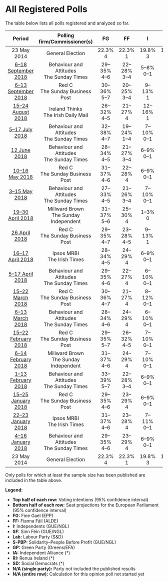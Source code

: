 # All Registered Polls

The table below lists all polls registered and analyzed so far.

| Period     | Polling firm/Commissioner(s) | FG | FF | I | SF | Lab | S-PBP | GP | IA | RI | SD |
|:----------:|:----------------------------:|:--:|:--:|:--:|:--:|:--:|:--:|:--:|:--:|:--:|:--:|
| 23 May 2014 | General Election | 22.3% <br> 4 | 22.3% <br> 1 | 19.8% <br> 3 | 19.5% <br> 3 | 5.3% <br> 0 | 1.5% <br> 0 | 4.9% <br> 0 | 0.0% <br> 0 | 0.0% <br> 0 | 0.0% <br> 0 |
| [6–18 September 2018](2018-09-18-BehaviourandAttitudes.html) | Behaviour and Attitudes <br> The Sunday Times | 29–35% <br> 4–6 | 22–28% <br> 3–4 | 5–8% <br> 0–1 | 17–23% <br> 3–4 | 4–7% <br> 0 | 2–4% <br> 0–1 | 2–4% <br> 0 | 3–5% <br> 0 | 0–1% <br> 0 | 0–1% <br> 0 |
| [6–13 September 2018](2018-09-13-RedC.html) | Red C <br> The Sunday Business Post | 30–36% <br> 5–7 | 20–25% <br> 3–4 | 9–13% <br> 1 | 12–16% <br> 1–3 | 5–8% <br> 0 | 1–3% <br> 0–1 | 1–3% <br> 0 | 3–5% <br> 0 | 1–2% <br> 0 | 1–3% <br> 0 |
| [15–24 August 2018](2018-08-24-IrelandThinks.html) | Ireland Thinks <br> The Irish Daily Mail | 26–32% <br> 4–5 | 21–27% <br> 4 | 12–16% <br> 1 | 17–22% <br> 3–4 | 5–8% <br> 0 | 1–2% <br> 0 | 1–3% <br> 0 | N/A <br> N/A | N/A <br> N/A | 1–3% <br> 0 |
| [5–17 July 2018](2018-07-17-BehaviourandAttitudes.html) | Behaviour and Attitudes <br> The Sunday Times | 32–38% <br> 4–7 | 19–24% <br> 1–4 | 7–10% <br> 0–1 | 20–25% <br> 3–4 | 2–4% <br> 0 | 1–2% <br> 0 | 1–3% <br> 0 | 3–6% <br> 0 | 0–1% <br> 0 | 1–2% <br> 0 |
| [12 June 2018](2018-06-12-BehaviourandAttitudes.html) | Behaviour and Attitudes <br> The Sunday Times | 28–34% <br> 4–5 | 21–27% <br> 3–4 | 6–9% <br> 0–1 | 21–27% <br> 3–4 | 3–5% <br> 0 | 1–3% <br> 0–1 | 1–3% <br> 0 | 2–4% <br> 0 | 0–1% <br> 0 | 1–2% <br> 0 |
| [10–16 May 2018](2018-05-16-RedC.html) | Red C <br> The Sunday Business Post | 31–37% <br> 4–6 | 22–28% <br> 4 | 6–9% <br> 0–1 | 14–18% <br> 1–3 | 5–8% <br> 0 | 2–4% <br> 0–1 | 1–3% <br> 0 | 3–5% <br> 0 | 0–1% <br> 0 | 1–2% <br> 0 |
| [3–15 May 2018](2018-05-15-BehaviourandAttitudes.html) | Behaviour and Attitudes <br> The Sunday Times | 27–33% <br> 4–5 | 21–26% <br> 3–4 | 7–10% <br> 0–1 | 22–27% <br> 4 | 3–6% <br> 0 | 1–3% <br> 0–1 | 1–3% <br> 0 | 2–4% <br> 0 | N/A <br> N/A | 1–2% <br> 0 |
| [19–30 April 2018](2018-04-30-MillwardBrown.html) | Millward Brown <br> The Sunday Independent | 31–37% <br> 5–6 | 25–30% <br> 4 | 1–3% <br> 0 | 20–25% <br> 3–4 | 4–7% <br> 0 | 1–2% <br> 0 | 2–4% <br> 0 | 4–7% <br> 0 | N/A <br> N/A | N/A <br> N/A |
| [26 April 2018](2018-04-26-RedC.html) | Red C <br> The Sunday Business Post | 29–35% <br> 4–7 | 23–28% <br> 4–5 | 9–13% <br> 1 | 12–16% <br> 1–3 | 5–8% <br> 0 | 1–3% <br> 0–1 | 1–3% <br> 0 | 1–3% <br> 0 | 1–2% <br> 0 | 1–3% <br> 0 |
| [16–17 April 2018](2018-04-17-IpsosMRBI.html) | Ipsos MRBI <br> The Irish Times | 28–34% <br> 4–5 | 24–29% <br> 4 | 6–9% <br> 0–1 | 20–24% <br> 3–4 | 4–6% <br> 0 | 1–3% <br> 0–1 | 2–4% <br> 0 | 1–2% <br> 0 | N/A <br> N/A | 1–2% <br> 0 |
| [5–17 April 2018](2018-04-17-BehaviourandAttitudes.html) | Behaviour and Attitudes <br> The Sunday Times | 29–35% <br> 4–6 | 22–27% <br> 4 | 6–10% <br> 0–1 | 18–23% <br> 3–4 | 5–8% <br> 0 | 1–2% <br> 0 | 1–3% <br> 0 | 1–3% <br> 0 | 1–2% <br> 0 | 1–2% <br> 0 |
| [15–22 March 2018](2018-03-22-RedC.html) | Red C <br> The Sunday Business Post | 30–36% <br> 4–7 | 21–27% <br> 4 | 8–12% <br> 0–1 | 14–18% <br> 1–4 | 5–8% <br> 0 | 1–3% <br> 0–1 | 1–3% <br> 0 | 1–2% <br> 0 | 1–3% <br> 0 | 1–3% <br> 0 |
| [6–13 March 2018](2018-03-13-BehaviourandAttitudes.html) | Behaviour and Attitudes <br> The Sunday Times | 28–34% <br> 4–6 | 24–29% <br> 4 | 6–10% <br> 0–1 | 16–21% <br> 3–4 | 5–8% <br> 0 | 1–3% <br> 0–1 | 1–3% <br> 0 | 2–4% <br> 0 | N/A <br> N/A | 1–2% <br> 0 |
| [15–22 February 2018](2018-02-22-RedC.html) | Red C <br> The Sunday Business Post | 29–35% <br> 5–7 | 26–32% <br> 4–5 | 7–10% <br> 0–1 | 12–16% <br> 1–3 | 5–8% <br> 0 | 1–2% <br> 0 | 1–3% <br> 0 | 2–4% <br> 0 | 1–2% <br> 0 | 1–3% <br> 0 |
| [6–14 February 2018](2018-02-14-MillwardBrown.html) | Millward Brown <br> The Sunday Independent | 31–37% <br> 4–6 | 24–29% <br> 4 | 7–10% <br> 0–1 | 17–21% <br> 2–4 | 3–5% <br> 0 | 0–2% <br> 0 | 1–3% <br> 0 | 2–4% <br> 0 | N/A <br> N/A | 0–2% <br> 0 |
| [1–13 February 2018](2018-02-13-BehaviourandAttitudes.html) | Behaviour and Attitudes <br> The Sunday Times | 33–39% <br> 5–7 | 22–28% <br> 3–4 | 6–9% <br> 0–1 | 14–18% <br> 1–3 | 4–7% <br> 0 | 2–4% <br> 0–1 | 1–2% <br> 0 | 3–5% <br> 0 | N/A <br> N/A | 1–2% <br> 0 |
| [15–25 January 2018](2018-01-25-RedC.html) | Red C <br> The Sunday Business Post | 29–35% <br> 4–6 | 23–29% <br> 4 | 6–9% <br> 0–1 | 13–17% <br> 1–3 | 5–8% <br> 0 | 2–4% <br> 0–1 | 3–5% <br> 0–1 | 2–4% <br> 0 | 0–1% <br> 0 | 1–3% <br> 0 |
| [22–23 January 2018](2018-01-23-IpsosMRBI.html) | Ipsos MRBI <br> The Irish Times | 31–37% <br> 4–6 | 23–28% <br> 4 | 7–11% <br> 0–1 | 17–21% <br> 2–4 | 3–5% <br> 0 | 1–3% <br> 0–1 | 2–4% <br> 0 | 1–2% <br> 0 | N/A <br> N/A | 1–2% <br> 0 |
| [4–16 January 2018](2018-01-16-BehaviourandAttitudes.html) | Behaviour and Attitudes <br> The Sunday Times | 29–35% <br> 4–6 | 23–29% <br> 4 | 6–9% <br> 0–1 | 16–21% <br> 2–4 | 5–8% <br> 0 | 1–3% <br> 0–1 | 1–3% <br> 0 | 3–6% <br> 0 | N/A <br> N/A | 1–2% <br> 0 |
| 23 May 2014 | General Election | 22.3% <br> 4 | 22.3% <br> 1 | 19.8% <br> 3 | 19.5% <br> 3 | 5.3% <br> 0 | 1.5% <br> 0 | 4.9% <br> 0 | 0.0% <br> 0 | 0.0% <br> 0 | 0.0% <br> 0 |

Only polls for which at least the sample size has been published are included in the table above.

**Legend:**
+ **Top half of each row:** Voting intentions (95% confidence interval)
+ **Bottom half of each row:** Seat projections for the European Parliament (95% confidence interval)
+ **FG:** Fine Gael (EPP)
+ **FF:** Fianna Fáil (ALDE)
+ **I:** Independents (GUE/NGL)
+ **SF:** Sinn Féin (GUE/NGL)
+ **Lab:** Labour Party (S&D)
+ **S-PBP:** Solidarity–People Before Profit (GUE/NGL)
+ **GP:** Green Party (Greens/EFA)
+ **IA:** Independent Alliance (*)
+ **RI:** Renua Ireland (*)
+ **SD:** Social Democrats (*)
+ **N/A (single party):** Party not included the published results
+ **N/A (entire row):** Calculation for this opinion poll not started yet


